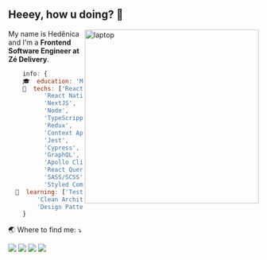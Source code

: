 ## Heeey, how u doing?  👋

<img src="https://raw.githubusercontent.com/MicaelliMedeiros/micaellimedeiros/master/image/computer-illustration.png" min-width="350px" width="350px" align="right" alt="laptop">

<p align="left"> 
  My name is Hedênica and I'm a <strong>Frontend Software Engineer at Zé Delivery</strong>.<br>
  
```js
    info: {
    🎓  education: 'MBA Business Intelligence & Analytics',
    🦄  techs: ['React.js', 
          'React Native', 
          'NextJS', 
          'Node', 
          'TypeScrippt', 
          'Redux', 
          'Context Api', 
          'Jest', 
          'Cypress', 
          'GraphQL', 
          'Apollo Client', 
          'React Query', 
          'SASS/SCSS', 
          'Styled Components'],
  🌱  learning: ['Test Driven Design', 
        'Clean Architecture', 
        'Design Patterns']
    }
```


<p align="left">
  🌏  Where to find me: ⤵️
</p>

<p align="left">
  <a href="mailto:hedenica@hotmail.com" alt="Gmail" target="_blank">
  <img src="https://img.shields.io/badge/-Gmail-FF0000?style=flat-square&labelColor=FF0000&logo=gmail&logoColor=white" /></a>

  <a href="https://linkedin.com/in/hedenica" alt="Linkedin" target="_blank">
  <img src="https://img.shields.io/badge/-Linkedin-0e76a8?style=flat-square&logo=Linkedin&logoColor=white" /></a>

  <a href="https://www.facebook.com/hedenica.morais" alt="Facebook" target="_blank">
  <img src="https://img.shields.io/badge/-Facebook-3b5998?style=flat-square&labelColor=3b5998&logo=facebook&logoColor=white" /></a>

  <a href="https://www.instagram.com/hedenica_morais/" alt="Instagram" target="_blank">
  <img src="https://img.shields.io/badge/-Instagram-DF0174?style=flat-square&labelColor=DF0174&logo=instagram&logoColor=white" /></a>
</p>  

